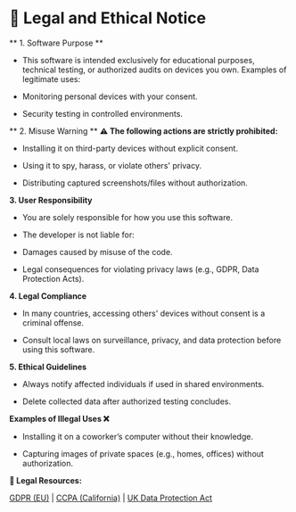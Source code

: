 # 📜 Legal and Ethical Notice
** 1. Software Purpose **
- This software is intended exclusively for educational purposes, technical testing, or authorized audits on devices you own. Examples of legitimate uses:

- Monitoring personal devices with your consent.

- Security testing in controlled environments.

** 2. Misuse Warning **
**⚠️ The following actions are strictly prohibited:**

- Installing it on third-party devices without explicit consent.

- Using it to spy, harass, or violate others' privacy.

- Distributing captured screenshots/files without authorization.

**3. User Responsibility**
- You are solely responsible for how you use this software.

- The developer is not liable for:

- Damages caused by misuse of the code.

- Legal consequences for violating privacy laws (e.g., GDPR, Data Protection Acts).

**4. Legal Compliance**
- In many countries, accessing others' devices without consent is a criminal offense.

- Consult local laws on surveillance, privacy, and data protection before using this software.

**5. Ethical Guidelines**
- Always notify affected individuals if used in shared environments.

- Delete collected data after authorized testing concludes.

**Examples of Illegal Uses ❌**
- Installing it on a coworker’s computer without their knowledge.

- Capturing images of private spaces (e.g., homes, offices) without authorization.

**🔗 Legal Resources:**

[GDPR (EU)](https://gdpr-info.eu) | [CCPA (California)](https://oag.ca.gov/privacy/ccpa) | [UK Data Protection Act](https://www.gov.uk/data-protection)
